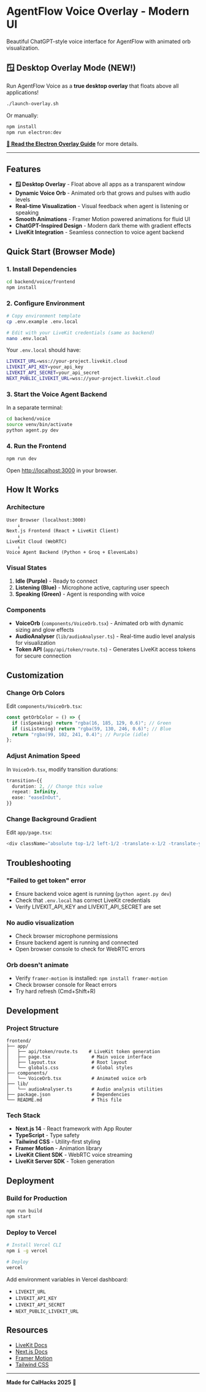 # AgentFlow Voice Overlay - Modern UI

Beautiful ChatGPT-style voice interface for AgentFlow with animated orb visualization.

## 🪟 Desktop Overlay Mode (NEW!)

Run AgentFlow Voice as a **true desktop overlay** that floats above all applications!

```bash
./launch-overlay.sh
```

Or manually:
```bash
npm install
npm run electron:dev
```

**[📖 Read the Electron Overlay Guide](./ELECTRON.md)** for more details.

---

## Features

- **🪟 Desktop Overlay** - Float above all apps as a transparent window
- **Dynamic Voice Orb** - Animated orb that grows and pulses with audio levels
- **Real-time Visualization** - Visual feedback when agent is listening or speaking
- **Smooth Animations** - Framer Motion powered animations for fluid UI
- **ChatGPT-Inspired Design** - Modern dark theme with gradient effects
- **LiveKit Integration** - Seamless connection to voice agent backend

## Quick Start (Browser Mode)

### 1. Install Dependencies

```bash
cd backend/voice/frontend
npm install
```

### 2. Configure Environment

```bash
# Copy environment template
cp .env.example .env.local

# Edit with your LiveKit credentials (same as backend)
nano .env.local
```

Your `.env.local` should have:
```bash
LIVEKIT_URL=wss://your-project.livekit.cloud
LIVEKIT_API_KEY=your_api_key
LIVEKIT_API_SECRET=your_api_secret
NEXT_PUBLIC_LIVEKIT_URL=wss://your-project.livekit.cloud
```

### 3. Start the Voice Agent Backend

In a separate terminal:
```bash
cd backend/voice
source venv/bin/activate
python agent.py dev
```

### 4. Run the Frontend

```bash
npm run dev
```

Open [http://localhost:3000](http://localhost:3000) in your browser.

## How It Works

### Architecture

```
User Browser (localhost:3000)
    ↓
Next.js Frontend (React + LiveKit Client)
    ↓
LiveKit Cloud (WebRTC)
    ↓
Voice Agent Backend (Python + Groq + ElevenLabs)
```

### Visual States

1. **Idle (Purple)** - Ready to connect
2. **Listening (Blue)** - Microphone active, capturing user speech
3. **Speaking (Green)** - Agent is responding with voice

### Components

- **VoiceOrb** (`components/VoiceOrb.tsx`) - Animated orb with dynamic sizing and glow effects
- **AudioAnalyser** (`lib/audioAnalyser.ts`) - Real-time audio level analysis for visualization
- **Token API** (`app/api/token/route.ts`) - Generates LiveKit access tokens for secure connection

## Customization

### Change Orb Colors

Edit `components/VoiceOrb.tsx`:

```typescript
const getOrbColor = () => {
  if (isSpeaking) return "rgba(16, 185, 129, 0.6)"; // Green
  if (isListening) return "rgba(59, 130, 246, 0.6)"; // Blue
  return "rgba(99, 102, 241, 0.4)"; // Purple (idle)
};
```

### Adjust Animation Speed

In `VoiceOrb.tsx`, modify transition durations:

```typescript
transition={{
  duration: 2, // Change this value
  repeat: Infinity,
  ease: "easeInOut",
}}
```

### Change Background Gradient

Edit `app/page.tsx`:

```typescript
<div className="absolute top-1/2 left-1/2 -translate-x-1/2 -translate-y-1/2 w-[800px] h-[800px] bg-gradient-radial from-blue-500/10 via-purple-500/5 to-transparent rounded-full blur-3xl" />
```

## Troubleshooting

### "Failed to get token" error

- Ensure backend voice agent is running (`python agent.py dev`)
- Check that `.env.local` has correct LiveKit credentials
- Verify LIVEKIT_API_KEY and LIVEKIT_API_SECRET are set

### No audio visualization

- Check browser microphone permissions
- Ensure backend agent is running and connected
- Open browser console to check for WebRTC errors

### Orb doesn't animate

- Verify `framer-motion` is installed: `npm install framer-motion`
- Check browser console for React errors
- Try hard refresh (Cmd+Shift+R)

## Development

### Project Structure

```
frontend/
├── app/
│   ├── api/token/route.ts    # LiveKit token generation
│   ├── page.tsx               # Main voice interface
│   ├── layout.tsx             # Root layout
│   └── globals.css            # Global styles
├── components/
│   └── VoiceOrb.tsx           # Animated voice orb
├── lib/
│   └── audioAnalyser.ts       # Audio analysis utilities
├── package.json               # Dependencies
└── README.md                  # This file
```

### Tech Stack

- **Next.js 14** - React framework with App Router
- **TypeScript** - Type safety
- **Tailwind CSS** - Utility-first styling
- **Framer Motion** - Animation library
- **LiveKit Client SDK** - WebRTC voice streaming
- **LiveKit Server SDK** - Token generation

## Deployment

### Build for Production

```bash
npm run build
npm start
```

### Deploy to Vercel

```bash
# Install Vercel CLI
npm i -g vercel

# Deploy
vercel
```

Add environment variables in Vercel dashboard:
- `LIVEKIT_URL`
- `LIVEKIT_API_KEY`
- `LIVEKIT_API_SECRET`
- `NEXT_PUBLIC_LIVEKIT_URL`

## Resources

- [LiveKit Docs](https://docs.livekit.io/)
- [Next.js Docs](https://nextjs.org/docs)
- [Framer Motion](https://www.framer.com/motion/)
- [Tailwind CSS](https://tailwindcss.com/)

---

**Made for CalHacks 2025** 🚀
